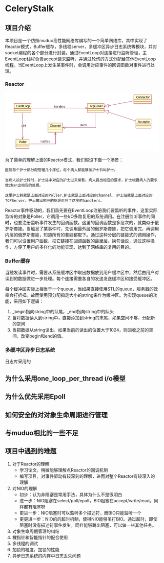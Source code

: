 # CeleryStalk

## 项目介绍

本项目是一个仿照muduo高性能网络库编写的一个简单网络库，其中实现了Reactor模式，Buffer缓存，多线程server，多缓冲区异步日志系统等模块，并对socket编程的各个部分进行封装。通过EventLoop对连接进行监听管理，主EventLoop线程负责accept请求监听，并通过轮询的方式分配给其他EventLoop线程。当EventLoop上发生某事件时，会调用对应事件的回调函数对事件进行处理。

### Reactor

![](./reactor.png)

为了简单的理解上面的Reactor模式，我们假设下面一个场景：

```
医院每个护士都分配管理几个床位，每个病人都能够按护士铃叫护士。

当病人按护士铃时，护士站中对应的护士过来常看，病人提出相应的要求，护士根据病人的要求做zhan出相应的处理。

这里护士铃就是上面对应的Poller,护士就是上面对应的channel, 护士站就是上面对应的TCPServer。护士做出相应的处理对应了这里的handlers。
```

Reactor事件驱动的，我们首先要在EventLoop注册我们要监听的事件，这里实际监听的对象是Poller，它调用一些I/O多路复用的系统调用。在注册监听事件的同时，也要注册监听事件发生的回调函数。这里的回调函数是多层次的，就类似于俄罗斯套娃。当触发了某事件时，先调用最外层的俄罗斯套娃，把它调用完，再调用内层的俄罗斯套娃，知道所有的套娃都取下。通过这种分层的链接式的调用操作，我们可以设置用户函数，把它链接在回调函数的最里层。换句话说，通过这种操作，方便了用户的多样化的功能实现，达到了网络库的复用的目的。

###  Buffer缓存

当触发读事件时，需要从系统缓冲区中取出数据放到用户缓冲区中，然后由用户对读到的数据做进一步处理。每个连接需要各自的发送发送缓冲区和接受缓冲区。

每个缓冲区实际上相当于一个queue，当如果直接使用STL的queue，服务器的效率会打折扣。故而使用预分配指定大小的string来作为缓冲区。为实现queue的功能，采用如下逻辑：

1. _begin指向string中的队尾，_end指向string中的队头
2. 当将数据读入到string中，直接添加到string的末尾，如果空间不够，分配新的空间
3. 当把数据从string读出，如果当前的读出的位置大于1024，则回收之前的空间，改变begin和end的值。

### 多缓冲区异步日志系统

日志库采用的

## 为什么采用one_loop_per_thread i/o模型

## 为什么优先采用Epoll

## 如何安全的对对象生命周期进行管理





## 与muduo相比的一些不足



## 项目中遇到的难题

1. 对于Reactor的理解
   - 学习论文，稍微能够理解点Reactor的回调机制
   - 编写项目，对事件驱动有较深刻的理解，进而对整个Reactor有较深入的理解
2. 对NIO的理解
   - 初步：认为非阻塞是常用手法，具体为什么不是很明白
   - 进一步：NIO阻塞在select/poll/epoll，BIO阻塞在accept/write/read。同样都有阻塞呀
   - 更进一步：NIO阻塞时可以监听多个描述符，而BIO只能监听一个
   - 更更进一步：NIO的的超时机制，使得NIO能够吊打BIO。通过超时，即使阻塞时没有描述符事件发生，同样能够跳出阻塞，可以做一些其他任务。
3. 对象生命周期管理的纠结
4. 裸指针和智能指针的配合使用
5. 多线程的调试
6. 加锁的粒度，加锁的性能
7. 异步日志系统的内存中日志丢失问题


